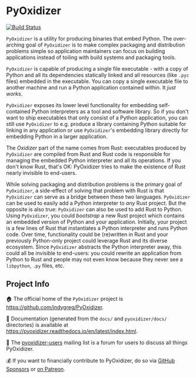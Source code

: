 # PyOxidizer

[![Build Status](https://github.com/indygreg/PyOxidizer/workflows/.github/workflows/pyoxidizer.yml/badge.svg)](https://github.com/indygreg/PyOxidizer/actions)

`PyOxidizer` is a utility for producing binaries that embed Python.
The over-arching goal of `PyOxidizer` is to make complex packaging and
distribution problems simple so application maintainers can focus on
building applications instead of toiling with build systems and packaging
tools.

`PyOxidizer` is capable of producing a single file executable - with
a copy of Python and all its dependencies statically linked and all
resources (like `.pyc` files) embedded in the executable. You can
copy a single executable file to another machine and run a Python
application contained within. It *just works*.

`PyOxidizer` exposes its lower level functionality for embedding
self-contained Python interpreters as a tool and software library. So if
you don't want to ship executables that only consist of a Python
application, you can still use `PyOxidizer` to e.g. produce a library
containing Python suitable for linking in any application or use
`PyOxidizer`'s embedding library directly for embedding Python in a
larger application.

The _Oxidizer_ part of the name comes from Rust: executables produced
by `PyOxidizer` are compiled from Rust and Rust code is responsible
for managing the embedded Python interpreter and all its operations.
If you don't know Rust, that's OK: PyOxidizer tries to make the existence
of Rust nearly invisible to end-users.

While solving packaging and distribution problems is the primary goal
of `PyOxidizer`, a side-effect of solving that problem with Rust is
that `PyOxidizer` can serve as a bridge between these two languages.
`PyOxidizer` can be used to easily add a Python interpreter to _any_
Rust project. But the opposite is also true: `PyOxidizer` can also be
used to add Rust to Python. Using `PyOxidizer`, you could _bootstrap_
a new Rust project which contains an embedded version of Python and your
application. Initially, your project is a few lines of Rust that
instantiates a Python interpreter and runs Python code. Over time,
functionality could be (re)written in Rust and your previously
Python-only project could leverage Rust and its diverse ecosystem. Since
`PyOxidizer` abstracts the Python interpreter away, this could all be
invisible to end-users: you could rewrite an application from Python to
Rust and people may not even know because they never see a `libpython`,
`.py` files, etc.

## Project Info

:house: The official home of the `PyOxidizer` project is
https://github.com/indygreg/PyOxidizer.

:notebook_with_decorative_cover: Documentation (generated from the `docs/` and
`pyoxidizer/docs/` directories) is available at
https://pyoxidizer.readthedocs.io/en/latest/index.html.

:speech_balloon: The [pyoxidizer-users](https://groups.google.com/forum/#!forum/pyoxidizer-users)
mailing list is a forum for users to discuss all things PyOxidizer.

:moneybag: If you want to financially contribute to PyOxidizer, do so
via [GitHub Sponsors](https://github.com/sponsors/indygreg) or
[on Patreon](https://www.patreon.com/indygreg).

